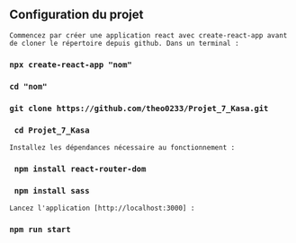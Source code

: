 ## Configuration du projet

    Commencez par créer une application react avec create-react-app avant de cloner le répertoire depuis github. Dans un terminal :

### `npx create-react-app "nom"`

### `cd "nom"`

### `git clone https://github.com/theo0233/Projet_7_Kasa.git`

### ` cd Projet_7_Kasa`

    Installez les dépendances nécessaire au fonctionnement :

### ` npm install react-router-dom`

### ` npm install sass`

    Lancez l'application [http://localhost:3000] :

### `npm run start`
